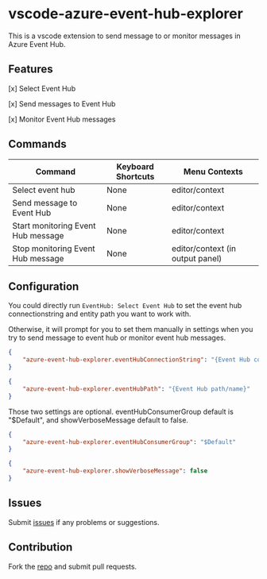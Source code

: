 # vscode-azure-event-hub-explorer

This is a vscode extension to send message to or monitor messages in Azure Event Hub.

## Features

[x] Select Event Hub

[x] Send messages to Event Hub

[x] Monitor Event Hub messages

## Commands

| Command | Keyboard Shortcuts | Menu Contexts |
| --- | --- | --- |
| Select event hub | None | editor/context
| Send message to Event Hub | None | editor/context |
| Start monitoring Event Hub message | None | editor/context |
| Stop monitoring Event Hub message | None | editor/context (in output panel) |

## Configuration

You could directly run `EventHub: Select Event Hub` to set the event hub connectionstring and entity path you want to work with.

Otherwise, it will prompt for you to set them manually in settings when you try to send message to event hub or monitor event hub messages.

```json
{
    "azure-event-hub-explorer.eventHubConnectionString": "{Event Hub connection string}"
}
```

```json
{
    "azure-event-hub-explorer.eventHubPath": "{Event Hub path/name}"
}
```

Those two settings are optional.  eventHubConsumerGroup default is "$Default", and showVerboseMessage default to false.
```json
{
    "azure-event-hub-explorer.eventHubConsumerGroup": "$Default"
}
```

```json
{
    "azure-event-hub-explorer.showVerboseMessage": false
}
```

## Issues
Submit [issues](https://github.com/summersun/vscode-azure-event-hub-explorer/issues) if any problems or suggestions.

## Contribution
Fork the [repo](https://github.com/summersun/vscode-azure-event-hub-explorer) and submit pull requests.

